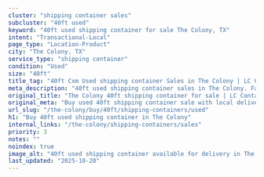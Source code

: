 ```yaml
---
cluster: "shipping container sales"
subcluster: "40ft used"
keyword: "40ft used shipping container for sale The Colony, TX"
intent: "Transactional-Local"
page_type: "Location-Product"
city: "The Colony, TX"
service_type: "shipping container"
condition: "Used"
size: "40ft"
title_tag: "40ft Cxm Used shipping container Sales in The Colony | LC Container"
meta_description: "40ft used shipping container sales in The Colony. Fast delivery, competitive pricing. Serving shipping containers area. Quote ID: 6J9. Call (214) 524-4168 for your free quote today."
original_title: "The Colony 40ft shipping container for sale | LC Container"
original_meta: "Buy used 40ft shipping container sale with local delivery in The Colony, TX. LC Container — local Since 2003. Request a fast quote today."
url_slug: "/the-colony/buy/40ft/shipping-containers/used"
h1: "Buy 40ft used shipping container in The Colony"
internal_links: "/the-colony/shipping-containers/sales"
priority: 3
notes: ""
noindex: true
image_alt: "40ft used shipping container available for delivery in The Colony"
last_updated: "2025-10-20"
---
```


<!-- TODO: Add unique city/inventory copy, images, and internal links here. -->
